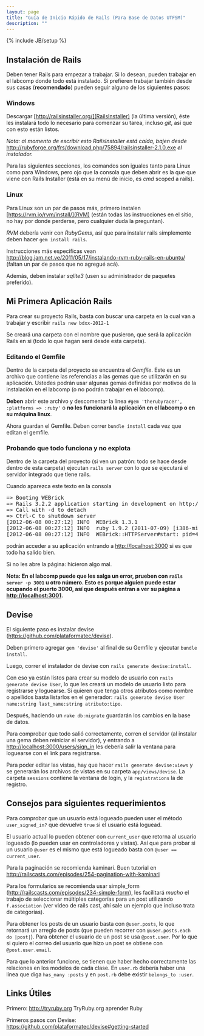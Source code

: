 ```yaml
---
layout: page
title: "Guía de Inicio Rápido de Rails (Para Base de Datos UTFSM)"
description: ""
---
```

{% include JB/setup %}

Instalación de Rails
--------------------

Deben tener Rails para empezar a trabajar. Si lo desean, pueden trabajar en el
labcomp donde todo está instalado. Si prefieren trabajar también desde sus casas
(**recomendado**) pueden seguir alguno de los siguientes pasos:

### Windows
Descargar [http://railsinstaller.org/](RailsInstaller) (la última versión), éste les
instalará todo lo necesario para comenzar su tarea, incluso *git*, así que con esto
están listos.

*Nota: al momento de escribir esto RailsInstaller está caída, bajen desde* <http://rubyforge.org/frs/download.php/75894/railsinstaller-2.1.0.exe> *el instalador.*

Para las siguientes secciones, los comandos son iguales tanto para Linux como para Windows,
pero ojo que la consola que deben abrir es la que que viene con Rails Installer (está en
su menú de inicio, es *cmd* scoped a rails).

### Linux
Para Linux son un par de pasos más, primero instalen [https://rvm.io/rvm/install/](RVM) (están todas
las instrucciones en el sitio, no hay por donde perderse, pero cualquier duda la preguntan).

*RVM* debería venir con *RubyGems*, así que para instalar rails simplemente deben hacer `gem install rails`.

Instrucciones más específicas vean <http://blog.jam.net.ve/2011/05/17/instalando-rvm-ruby-rails-en-ubuntu/> (faltan
un par de pasos que no agregué acá).

Además, deben instalar *sqlite3* (usen su administrador de paquetes preferido).


Mi Primera Aplicación Rails
---------------------------

Para crear su proyecto Rails, basta con buscar una carpeta en la cual van a trabajar
y escribir `rails new bdxx-2012-1`

Se creará una carpeta con el nombre que pusieron, que será la aplicación Rails en si (todo lo que
hagan será desde esta carpeta).

### Editando el Gemfile
Dentro de la carpeta del proyecto se encuentra el *Gemfile*. Este es un archivo que contiene las referencias a las gemas que se utilizarán en su aplicación.
Ustedes podrán usar algunas gemas definidas por motivos de la instalación en el labcomp (o no podrán
trabajar en el labcomp).

**Deben** abrir este archivo y descomentar la línea `#gem 'therubyracer', :platforms => :ruby'` o
**no les funcionará la aplicación en el labcomp o en su máquina linux**.

Ahora guardan el Gemfile. Deben correr
`bundle install` cada vez que editan el gemfile.

### Probando que todo funciona y no explota

Dentro de la carpeta del proyecto (si ven un patrón: todo se hace desde dentro de esta carpeta)
ejecutan `rails server` con lo que se ejecutará el servidor integrado que tiene rails.

Cuando aparezca este texto en la consola

<pre>
=> Booting WEBrick
=> Rails 3.2.2 application starting in development on http://0.0.0.0:3000
=> Call with -d to detach
=> Ctrl-C to shutdown server
[2012-06-08 00:27:12] INFO  WEBrick 1.3.1
[2012-06-08 00:27:12] INFO  ruby 1.9.2 (2011-07-09) [i386-mingw32]
[2012-06-08 00:27:12] INFO  WEBrick::HTTPServer#start: pid=4564 port=3000
</pre>

podrán acceder a su aplicación entrando a <http://localhost:3000> si es que todo ha salido bien.

Si no les abre la página: hicieron algo mal.

**Nota: En el labcomp puede que les salga un error, prueben con `rails server -p 3001` u otro número. Esto es porque alguien puede estar ocupando el puerto 3000, así que después entran a ver su página a <http://localhost:3001>.**

Devise
------
El siguiente paso es instalar devise (<https://github.com/plataformatec/devise>).

Deben primero agregar `gem 'devise'` al final de su Gemfile y ejecutar `bundle install`.

Luego, correr el instalador de devise con `rails generate devise:install`.

Con eso ya están listos para crear su modelo de usuario con `rails generate devise User`, lo que les creará un modelo de usuario listo para registrarse
y loguearse. Si quieren que tenga otros atributos como nombre o apellidos basta listarlos en el generador: `rails generate devise User name:string last_name:string atributo:tipo`.

Después, haciendo un `rake db:migrate` guardarán los cambios en la base de datos.

Para comprobar que todo salió correctamente, corren el servidor (al instalar una gema deben reiniciar el servidor), y entrando a <http://localhost:3000/users/sign_in> les debería salir la ventana para loguearse con el link para registrarse.

Para poder editar las vistas, hay que hacer `rails generate devise:views` y se generarán los archivos de vistas en su carpeta `app/views/devise`. La carpeta `sessions` contiene la ventana de login, y la `registrations` la de registro.

Consejos para siguientes requerimientos
---------------------------------------
Para comprobar que un usuario está logueado pueden user el método
`user_signed_in?` que devuelve `true` si el usuario está loguead.

El usuario actual lo pueden obtener con `current_user` que retorna al
usuario logueado (lo pueden usar en controladores y vistas). Así que
para probar si un usuario `@user` es el mismo que está logueado basta con
`@user == current_user`.

Para la paginación se recomienda kaminari. Buen tutorial en <http://railscasts.com/episodes/254-pagination-with-kaminari>

Para los formularios se recomienda usar simple_form (<http://railscasts.com/episodes/234-simple-form>), les facilitará *mucho* el trabajo de seleccionar múltiples categorías para un post utilizando `f.association` (ver video de rails cast, ahí sale un ejemplo que incluso trata de categorías).

Para obtener los posts de un usuario basta con `@user.posts`, lo que retornará un arreglo de posts (que pueden recorrer con `@user.posts.each do |post|`). Para obtener el usuario de un post se usa `@post.user`. Por lo que si quiero el correo del usuario que hizo un post se obtiene con `@post.user.email`.

Para que lo anterior funcione, se tienen que haber hecho correctamente las relaciones en los modelos de cada clase. En `user.rb` debería haber una línea que diga `has_many :posts` y en `post.rb` debe existir `belongs_to :user`.

Links Útiles
------------
Primero: <http://tryruby.org> TryRuby.org  aprender Ruby

Primeros pasos con Devise: <https://github.com/plataformatec/devise#getting-started>